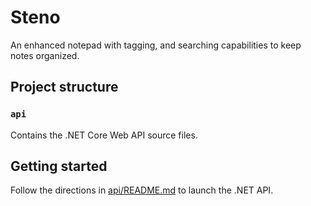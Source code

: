 # Steno
An enhanced notepad with tagging, and searching capabilities to keep notes organized.

## Project structure

### `api`

Contains the .NET Core Web API source files.

## Getting started

Follow the directions in [api/README.md](api/README.md) to launch the .NET API.
